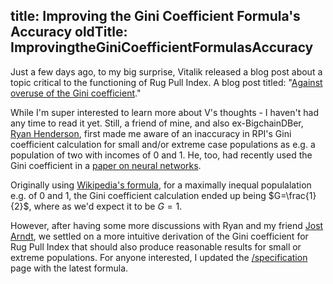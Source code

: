 title: Improving the Gini Coefficient Formula's Accuracy
oldTitle: ImprovingtheGiniCoefficientFormulasAccuracy
---

Just a few days ago, to my big surprise, Vitalik released a blog post about
a topic critical to the functioning of Rug Pull Index. A blog post titled:
"[Against overuse of the Gini
coefficient](https://vitalik.ca/general/2021/07/29/gini.html)."

While I'm super interested to learn more about V's thoughts - I haven't had any
time to read it yet. Still, a friend of mine, and also ex-BigchainDBer, [Ryan
Henderson](https://github.com/rhsimplex), first made me aware of an inaccuracy
in RPI's Gini coefficient calculation for small and/or extreme case populations
as e.g. a population of two with incomes of 0 and 1. He, too, had recently used
the Gini coefficient in a [paper on neural
networks](https://arxiv.org/abs/2105.04854).

Originally using [Wikipedia's
formula](https://en.wikipedia.org/w/index.php?title=Gini_coefficient&oldid=1017020580),
for a maximally inequal populalation e.g. of 0 and 1, the Gini coefficient
calculation ended up being $G=\frac{1}{2}$, where as we'd expect it to be $G = 1$.

However, after having some more discussions with Ryan and my friend [Jost
Arndt](https://github.com/Jostarndt), we settled on a more intuitive derivation
of the Gini coefficient for Rug Pull Index that should also produce reasonable
results for small or extreme populations. For anyone interested, I updated the
[/specification](/specification#CalculatingtheEqualityofLiquidityProvidersinthePoolGinicoefficient)
page with the latest formula.
